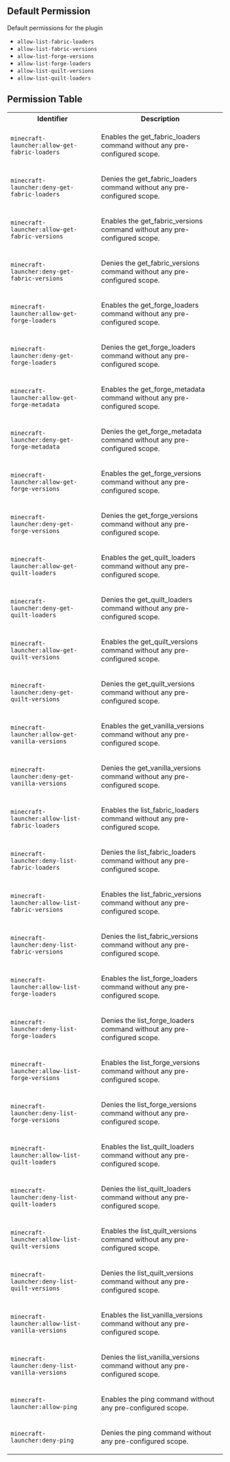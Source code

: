 ## Default Permission

Default permissions for the plugin

- `allow-list-fabric-loaders`
- `allow-list-fabric-versions`
- `allow-list-forge-versions`
- `allow-list-forge-loaders`
- `allow-list-quilt-versions`
- `allow-list-quilt-loaders`

## Permission Table

<table>
<tr>
<th>Identifier</th>
<th>Description</th>
</tr>


<tr>
<td>

`minecraft-launcher:allow-get-fabric-loaders`

</td>
<td>

Enables the get_fabric_loaders command without any pre-configured scope.

</td>
</tr>

<tr>
<td>

`minecraft-launcher:deny-get-fabric-loaders`

</td>
<td>

Denies the get_fabric_loaders command without any pre-configured scope.

</td>
</tr>

<tr>
<td>

`minecraft-launcher:allow-get-fabric-versions`

</td>
<td>

Enables the get_fabric_versions command without any pre-configured scope.

</td>
</tr>

<tr>
<td>

`minecraft-launcher:deny-get-fabric-versions`

</td>
<td>

Denies the get_fabric_versions command without any pre-configured scope.

</td>
</tr>

<tr>
<td>

`minecraft-launcher:allow-get-forge-loaders`

</td>
<td>

Enables the get_forge_loaders command without any pre-configured scope.

</td>
</tr>

<tr>
<td>

`minecraft-launcher:deny-get-forge-loaders`

</td>
<td>

Denies the get_forge_loaders command without any pre-configured scope.

</td>
</tr>

<tr>
<td>

`minecraft-launcher:allow-get-forge-metadata`

</td>
<td>

Enables the get_forge_metadata command without any pre-configured scope.

</td>
</tr>

<tr>
<td>

`minecraft-launcher:deny-get-forge-metadata`

</td>
<td>

Denies the get_forge_metadata command without any pre-configured scope.

</td>
</tr>

<tr>
<td>

`minecraft-launcher:allow-get-forge-versions`

</td>
<td>

Enables the get_forge_versions command without any pre-configured scope.

</td>
</tr>

<tr>
<td>

`minecraft-launcher:deny-get-forge-versions`

</td>
<td>

Denies the get_forge_versions command without any pre-configured scope.

</td>
</tr>

<tr>
<td>

`minecraft-launcher:allow-get-quilt-loaders`

</td>
<td>

Enables the get_quilt_loaders command without any pre-configured scope.

</td>
</tr>

<tr>
<td>

`minecraft-launcher:deny-get-quilt-loaders`

</td>
<td>

Denies the get_quilt_loaders command without any pre-configured scope.

</td>
</tr>

<tr>
<td>

`minecraft-launcher:allow-get-quilt-versions`

</td>
<td>

Enables the get_quilt_versions command without any pre-configured scope.

</td>
</tr>

<tr>
<td>

`minecraft-launcher:deny-get-quilt-versions`

</td>
<td>

Denies the get_quilt_versions command without any pre-configured scope.

</td>
</tr>

<tr>
<td>

`minecraft-launcher:allow-get-vanilla-versions`

</td>
<td>

Enables the get_vanilla_versions command without any pre-configured scope.

</td>
</tr>

<tr>
<td>

`minecraft-launcher:deny-get-vanilla-versions`

</td>
<td>

Denies the get_vanilla_versions command without any pre-configured scope.

</td>
</tr>

<tr>
<td>

`minecraft-launcher:allow-list-fabric-loaders`

</td>
<td>

Enables the list_fabric_loaders command without any pre-configured scope.

</td>
</tr>

<tr>
<td>

`minecraft-launcher:deny-list-fabric-loaders`

</td>
<td>

Denies the list_fabric_loaders command without any pre-configured scope.

</td>
</tr>

<tr>
<td>

`minecraft-launcher:allow-list-fabric-versions`

</td>
<td>

Enables the list_fabric_versions command without any pre-configured scope.

</td>
</tr>

<tr>
<td>

`minecraft-launcher:deny-list-fabric-versions`

</td>
<td>

Denies the list_fabric_versions command without any pre-configured scope.

</td>
</tr>

<tr>
<td>

`minecraft-launcher:allow-list-forge-loaders`

</td>
<td>

Enables the list_forge_loaders command without any pre-configured scope.

</td>
</tr>

<tr>
<td>

`minecraft-launcher:deny-list-forge-loaders`

</td>
<td>

Denies the list_forge_loaders command without any pre-configured scope.

</td>
</tr>

<tr>
<td>

`minecraft-launcher:allow-list-forge-versions`

</td>
<td>

Enables the list_forge_versions command without any pre-configured scope.

</td>
</tr>

<tr>
<td>

`minecraft-launcher:deny-list-forge-versions`

</td>
<td>

Denies the list_forge_versions command without any pre-configured scope.

</td>
</tr>

<tr>
<td>

`minecraft-launcher:allow-list-quilt-loaders`

</td>
<td>

Enables the list_quilt_loaders command without any pre-configured scope.

</td>
</tr>

<tr>
<td>

`minecraft-launcher:deny-list-quilt-loaders`

</td>
<td>

Denies the list_quilt_loaders command without any pre-configured scope.

</td>
</tr>

<tr>
<td>

`minecraft-launcher:allow-list-quilt-versions`

</td>
<td>

Enables the list_quilt_versions command without any pre-configured scope.

</td>
</tr>

<tr>
<td>

`minecraft-launcher:deny-list-quilt-versions`

</td>
<td>

Denies the list_quilt_versions command without any pre-configured scope.

</td>
</tr>

<tr>
<td>

`minecraft-launcher:allow-list-vanilla-versions`

</td>
<td>

Enables the list_vanilla_versions command without any pre-configured scope.

</td>
</tr>

<tr>
<td>

`minecraft-launcher:deny-list-vanilla-versions`

</td>
<td>

Denies the list_vanilla_versions command without any pre-configured scope.

</td>
</tr>

<tr>
<td>

`minecraft-launcher:allow-ping`

</td>
<td>

Enables the ping command without any pre-configured scope.

</td>
</tr>

<tr>
<td>

`minecraft-launcher:deny-ping`

</td>
<td>

Denies the ping command without any pre-configured scope.

</td>
</tr>
</table>
